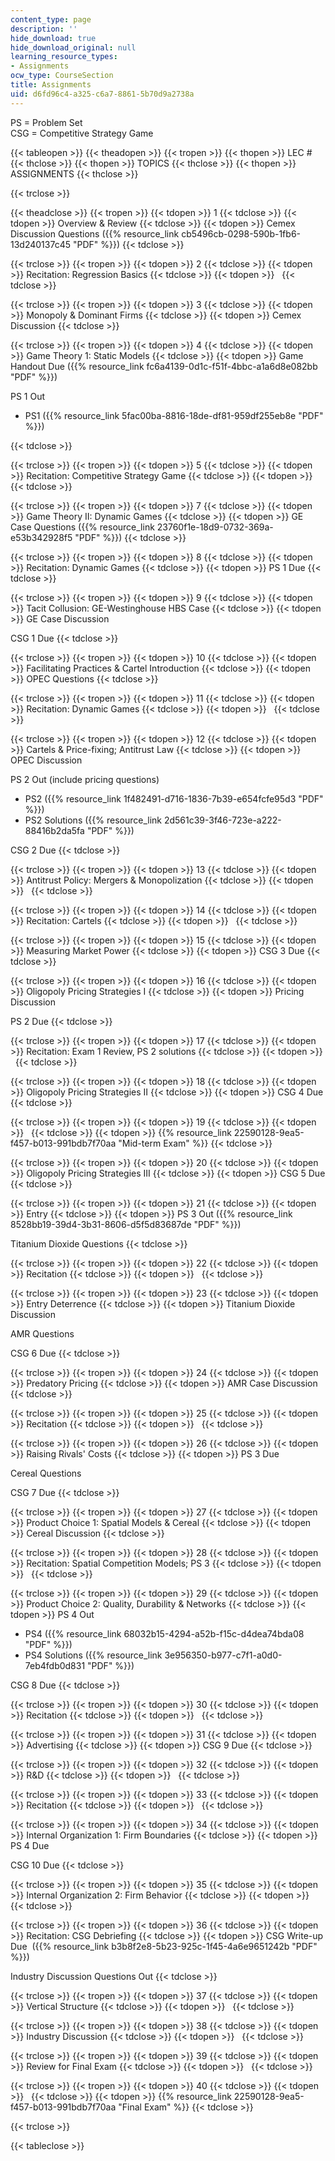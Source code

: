 ```yaml
---
content_type: page
description: ''
hide_download: true
hide_download_original: null
learning_resource_types:
- Assignments
ocw_type: CourseSection
title: Assignments
uid: d6fd96c4-a325-c6a7-8861-5b70d9a2738a
---
```


PS = Problem Set  
CSG = Competitive Strategy Game

{{< tableopen >}}
{{< theadopen >}}
{{< tropen >}}
{{< thopen >}}
LEC #
{{< thclose >}}
{{< thopen >}}
TOPICS
{{< thclose >}}
{{< thopen >}}
ASSIGNMENTS
{{< thclose >}}

{{< trclose >}}

{{< theadclose >}}
{{< tropen >}}
{{< tdopen >}}
1
{{< tdclose >}}
{{< tdopen >}}
Overview & Review
{{< tdclose >}}
{{< tdopen >}}
Cemex Discussion Questions ({{% resource_link cb5496cb-0298-590b-1fb6-13d240137c45 "PDF" %}})
{{< tdclose >}}

{{< trclose >}}
{{< tropen >}}
{{< tdopen >}}
2
{{< tdclose >}}
{{< tdopen >}}
Recitation: Regression Basics
{{< tdclose >}}
{{< tdopen >}}
 
{{< tdclose >}}

{{< trclose >}}
{{< tropen >}}
{{< tdopen >}}
3
{{< tdclose >}}
{{< tdopen >}}
Monopoly & Dominant Firms
{{< tdclose >}}
{{< tdopen >}}
Cemex Discussion
{{< tdclose >}}

{{< trclose >}}
{{< tropen >}}
{{< tdopen >}}
4
{{< tdclose >}}
{{< tdopen >}}
Game Theory 1: Static Models
{{< tdclose >}}
{{< tdopen >}}
Game Handout Due ({{% resource_link fc6a4139-0d1c-f51f-4bbc-a1a6d8e082bb "PDF" %}})  
  
PS 1 Out

*   PS1 ({{% resource_link 5fac00ba-8816-18de-df81-959df255eb8e "PDF" %}})
    


{{< tdclose >}}

{{< trclose >}}
{{< tropen >}}
{{< tdopen >}}
5
{{< tdclose >}}
{{< tdopen >}}
Recitation: Competitive Strategy Game
{{< tdclose >}}
{{< tdopen >}}
 
{{< tdclose >}}

{{< trclose >}}
{{< tropen >}}
{{< tdopen >}}
7
{{< tdclose >}}
{{< tdopen >}}
Game Theory II: Dynamic Games
{{< tdclose >}}
{{< tdopen >}}
GE Case Questions ({{% resource_link 23760f1e-18d9-0732-369a-e53b342928f5 "PDF" %}})
{{< tdclose >}}

{{< trclose >}}
{{< tropen >}}
{{< tdopen >}}
8
{{< tdclose >}}
{{< tdopen >}}
Recitation: Dynamic Games
{{< tdclose >}}
{{< tdopen >}}
PS 1 Due
{{< tdclose >}}

{{< trclose >}}
{{< tropen >}}
{{< tdopen >}}
9
{{< tdclose >}}
{{< tdopen >}}
Tacit Collusion: GE-Westinghouse HBS Case
{{< tdclose >}}
{{< tdopen >}}
GE Case Discussion  
  
CSG 1 Due
{{< tdclose >}}

{{< trclose >}}
{{< tropen >}}
{{< tdopen >}}
10
{{< tdclose >}}
{{< tdopen >}}
Facilitating Practices & Cartel Introduction
{{< tdclose >}}
{{< tdopen >}}
OPEC Questions
{{< tdclose >}}

{{< trclose >}}
{{< tropen >}}
{{< tdopen >}}
11
{{< tdclose >}}
{{< tdopen >}}
Recitation: Dynamic Games
{{< tdclose >}}
{{< tdopen >}}
 
{{< tdclose >}}

{{< trclose >}}
{{< tropen >}}
{{< tdopen >}}
12
{{< tdclose >}}
{{< tdopen >}}
Cartels & Price-fixing; Antitrust Law
{{< tdclose >}}
{{< tdopen >}}
OPEC Discussion  
  
PS 2 Out (include pricing questions)

*   PS2 ({{% resource_link 1f482491-d716-1836-7b39-e654fcfe95d3 "PDF" %}})
*   PS2 Solutions ({{% resource_link 2d561c39-3f46-723e-a222-88416b2da5fa "PDF" %}})

CSG 2 Due
{{< tdclose >}}

{{< trclose >}}
{{< tropen >}}
{{< tdopen >}}
13
{{< tdclose >}}
{{< tdopen >}}
Antitrust Policy: Mergers & Monopolization
{{< tdclose >}}
{{< tdopen >}}
 
{{< tdclose >}}

{{< trclose >}}
{{< tropen >}}
{{< tdopen >}}
14
{{< tdclose >}}
{{< tdopen >}}
Recitation: Cartels
{{< tdclose >}}
{{< tdopen >}}
 
{{< tdclose >}}

{{< trclose >}}
{{< tropen >}}
{{< tdopen >}}
15
{{< tdclose >}}
{{< tdopen >}}
Measuring Market Power
{{< tdclose >}}
{{< tdopen >}}
CSG 3 Due
{{< tdclose >}}

{{< trclose >}}
{{< tropen >}}
{{< tdopen >}}
16
{{< tdclose >}}
{{< tdopen >}}
Oligopoly Pricing Strategies I
{{< tdclose >}}
{{< tdopen >}}
Pricing Discussion  
  
PS 2 Due
{{< tdclose >}}

{{< trclose >}}
{{< tropen >}}
{{< tdopen >}}
17
{{< tdclose >}}
{{< tdopen >}}
Recitation: Exam 1 Review, PS 2 solutions
{{< tdclose >}}
{{< tdopen >}}
 
{{< tdclose >}}

{{< trclose >}}
{{< tropen >}}
{{< tdopen >}}
18
{{< tdclose >}}
{{< tdopen >}}
Oligopoly Pricing Strategies II
{{< tdclose >}}
{{< tdopen >}}
CSG 4 Due
{{< tdclose >}}

{{< trclose >}}
{{< tropen >}}
{{< tdopen >}}
19
{{< tdclose >}}
{{< tdopen >}}
 
{{< tdclose >}}
{{< tdopen >}}
{{% resource_link 22590128-9ea5-f457-b013-991bdb7f70aa "Mid-term Exam" %}}
{{< tdclose >}}

{{< trclose >}}
{{< tropen >}}
{{< tdopen >}}
20
{{< tdclose >}}
{{< tdopen >}}
Oligopoly Pricing Strategies III
{{< tdclose >}}
{{< tdopen >}}
CSG 5 Due
{{< tdclose >}}

{{< trclose >}}
{{< tropen >}}
{{< tdopen >}}
21
{{< tdclose >}}
{{< tdopen >}}
Entry
{{< tdclose >}}
{{< tdopen >}}
PS 3 Out ({{% resource_link 8528bb19-39d4-3b31-8606-d5f5d83687de "PDF" %}})  
  
Titanium Dioxide Questions
{{< tdclose >}}

{{< trclose >}}
{{< tropen >}}
{{< tdopen >}}
22
{{< tdclose >}}
{{< tdopen >}}
Recitation
{{< tdclose >}}
{{< tdopen >}}
 
{{< tdclose >}}

{{< trclose >}}
{{< tropen >}}
{{< tdopen >}}
23
{{< tdclose >}}
{{< tdopen >}}
Entry Deterrence
{{< tdclose >}}
{{< tdopen >}}
Titanium Dioxide Discussion  
  
AMR Questions  
  
CSG 6 Due
{{< tdclose >}}

{{< trclose >}}
{{< tropen >}}
{{< tdopen >}}
24
{{< tdclose >}}
{{< tdopen >}}
Predatory Pricing
{{< tdclose >}}
{{< tdopen >}}
AMR Case Discussion
{{< tdclose >}}

{{< trclose >}}
{{< tropen >}}
{{< tdopen >}}
25
{{< tdclose >}}
{{< tdopen >}}
Recitation
{{< tdclose >}}
{{< tdopen >}}
 
{{< tdclose >}}

{{< trclose >}}
{{< tropen >}}
{{< tdopen >}}
26
{{< tdclose >}}
{{< tdopen >}}
Raising Rivals' Costs
{{< tdclose >}}
{{< tdopen >}}
PS 3 Due  
  
Cereal Questions  
  
CSG 7 Due
{{< tdclose >}}

{{< trclose >}}
{{< tropen >}}
{{< tdopen >}}
27
{{< tdclose >}}
{{< tdopen >}}
Product Choice 1: Spatial Models & Cereal
{{< tdclose >}}
{{< tdopen >}}
Cereal Discussion
{{< tdclose >}}

{{< trclose >}}
{{< tropen >}}
{{< tdopen >}}
28
{{< tdclose >}}
{{< tdopen >}}
Recitation: Spatial Competition Models; PS 3
{{< tdclose >}}
{{< tdopen >}}
 
{{< tdclose >}}

{{< trclose >}}
{{< tropen >}}
{{< tdopen >}}
29
{{< tdclose >}}
{{< tdopen >}}
Product Choice 2: Quality, Durability & Networks
{{< tdclose >}}
{{< tdopen >}}
PS 4 Out

*   PS4 ({{% resource_link 68032b15-4294-a52b-f15c-d4dea74bda08 "PDF" %}})
*   PS4 Solutions ({{% resource_link 3e956350-b977-c7f1-a0d0-7eb4fdb0d831 "PDF" %}})

CSG 8 Due
{{< tdclose >}}

{{< trclose >}}
{{< tropen >}}
{{< tdopen >}}
30
{{< tdclose >}}
{{< tdopen >}}
Recitation
{{< tdclose >}}
{{< tdopen >}}
 
{{< tdclose >}}

{{< trclose >}}
{{< tropen >}}
{{< tdopen >}}
31
{{< tdclose >}}
{{< tdopen >}}
Advertising
{{< tdclose >}}
{{< tdopen >}}
CSG 9 Due
{{< tdclose >}}

{{< trclose >}}
{{< tropen >}}
{{< tdopen >}}
32
{{< tdclose >}}
{{< tdopen >}}
R&D
{{< tdclose >}}
{{< tdopen >}}
 
{{< tdclose >}}

{{< trclose >}}
{{< tropen >}}
{{< tdopen >}}
33
{{< tdclose >}}
{{< tdopen >}}
Recitation
{{< tdclose >}}
{{< tdopen >}}
 
{{< tdclose >}}

{{< trclose >}}
{{< tropen >}}
{{< tdopen >}}
34
{{< tdclose >}}
{{< tdopen >}}
Internal Organization 1: Firm Boundaries
{{< tdclose >}}
{{< tdopen >}}
PS 4 Due  
  
CSG 10 Due
{{< tdclose >}}

{{< trclose >}}
{{< tropen >}}
{{< tdopen >}}
35
{{< tdclose >}}
{{< tdopen >}}
Internal Organization 2: Firm Behavior
{{< tdclose >}}
{{< tdopen >}}
 
{{< tdclose >}}

{{< trclose >}}
{{< tropen >}}
{{< tdopen >}}
36
{{< tdclose >}}
{{< tdopen >}}
Recitation: CSG Debriefing
{{< tdclose >}}
{{< tdopen >}}
CSG Write-up Due  ({{% resource_link b3b8f2e8-5b23-925c-1f45-4a6e9651242b "PDF" %}})  
  
Industry Discussion Questions Out
{{< tdclose >}}

{{< trclose >}}
{{< tropen >}}
{{< tdopen >}}
37
{{< tdclose >}}
{{< tdopen >}}
Vertical Structure
{{< tdclose >}}
{{< tdopen >}}
 
{{< tdclose >}}

{{< trclose >}}
{{< tropen >}}
{{< tdopen >}}
38
{{< tdclose >}}
{{< tdopen >}}
Industry Discussion
{{< tdclose >}}
{{< tdopen >}}
 
{{< tdclose >}}

{{< trclose >}}
{{< tropen >}}
{{< tdopen >}}
39
{{< tdclose >}}
{{< tdopen >}}
Review for Final Exam
{{< tdclose >}}
{{< tdopen >}}
 
{{< tdclose >}}

{{< trclose >}}
{{< tropen >}}
{{< tdopen >}}
40
{{< tdclose >}}
{{< tdopen >}}
 
{{< tdclose >}}
{{< tdopen >}}
{{% resource_link 22590128-9ea5-f457-b013-991bdb7f70aa "Final Exam" %}}
{{< tdclose >}}

{{< trclose >}}

{{< tableclose >}}